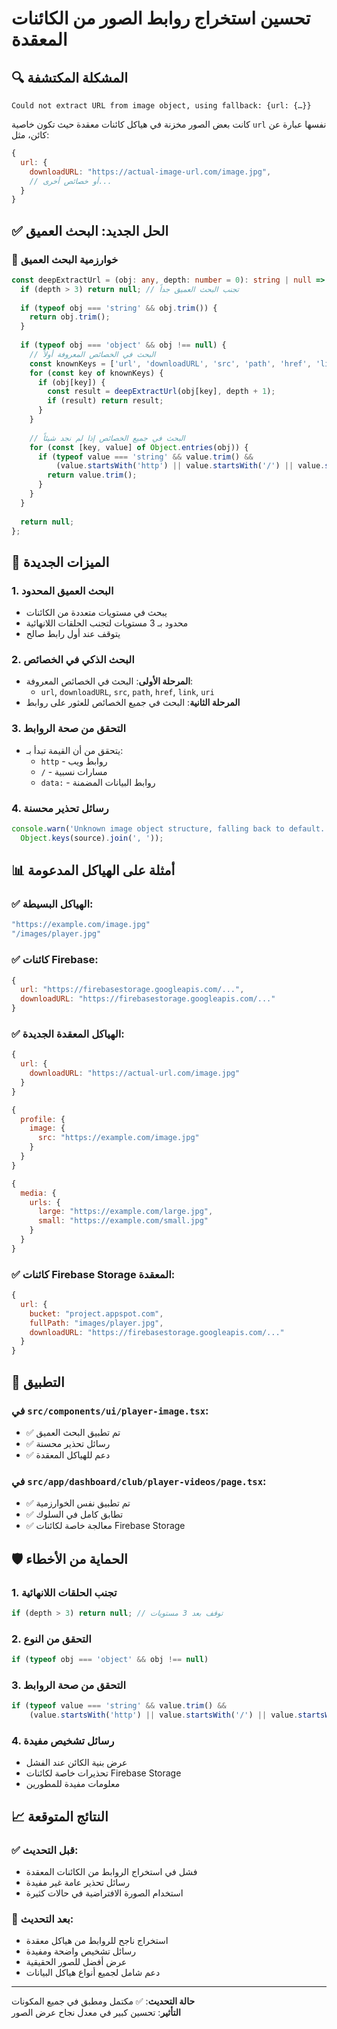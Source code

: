 # تحسين استخراج روابط الصور من الكائنات المعقدة

## 🔍 المشكلة المكتشفة
```
Could not extract URL from image object, using fallback: {url: {…}}
```

كانت بعض الصور مخزنة في هياكل كائنات معقدة حيث تكون خاصية `url` نفسها عبارة عن كائن، مثل:

```javascript
{
  url: {
    downloadURL: "https://actual-image-url.com/image.jpg",
    // أو خصائص أخرى...
  }
}
```

## ✅ الحل الجديد: البحث العميق

### 🧠 خوارزمية البحث العميق

```typescript
const deepExtractUrl = (obj: any, depth: number = 0): string | null => {
  if (depth > 3) return null; // تجنب البحث العميق جداً
  
  if (typeof obj === 'string' && obj.trim()) {
    return obj.trim();
  }
  
  if (typeof obj === 'object' && obj !== null) {
    // البحث في الخصائص المعروفة أولاً
    const knownKeys = ['url', 'downloadURL', 'src', 'path', 'href', 'link', 'uri'];
    for (const key of knownKeys) {
      if (obj[key]) {
        const result = deepExtractUrl(obj[key], depth + 1);
        if (result) return result;
      }
    }
    
    // البحث في جميع الخصائص إذا لم نجد شيئاً
    for (const [key, value] of Object.entries(obj)) {
      if (typeof value === 'string' && value.trim() && 
          (value.startsWith('http') || value.startsWith('/') || value.startsWith('data:'))) {
        return value.trim();
      }
    }
  }
  
  return null;
};
```

## 🎯 الميزات الجديدة

### 1. **البحث العميق المحدود**
- يبحث في مستويات متعددة من الكائنات
- محدود بـ 3 مستويات لتجنب الحلقات اللانهائية
- يتوقف عند أول رابط صالح

### 2. **البحث الذكي في الخصائص**
- **المرحلة الأولى**: البحث في الخصائص المعروفة:
  - `url`, `downloadURL`, `src`, `path`, `href`, `link`, `uri`
- **المرحلة الثانية**: البحث في جميع الخصائص للعثور على روابط

### 3. **التحقق من صحة الروابط**
- يتحقق من أن القيمة تبدأ بـ:
  - `http` - روابط ويب
  - `/` - مسارات نسبية  
  - `data:` - روابط البيانات المضمنة

### 4. **رسائل تحذير محسنة**
```typescript
console.warn('Unknown image object structure, falling back to default. Object structure:', 
  Object.keys(source).join(', '));
```

## 📊 أمثلة على الهياكل المدعومة

### ✅ الهياكل البسيطة:
```javascript
"https://example.com/image.jpg"
"/images/player.jpg"
```

### ✅ كائنات Firebase:
```javascript
{
  url: "https://firebasestorage.googleapis.com/...",
  downloadURL: "https://firebasestorage.googleapis.com/..."
}
```

### ✅ الهياكل المعقدة الجديدة:
```javascript
{
  url: {
    downloadURL: "https://actual-url.com/image.jpg"
  }
}

{
  profile: {
    image: {
      src: "https://example.com/image.jpg"
    }
  }
}

{
  media: {
    urls: {
      large: "https://example.com/large.jpg",
      small: "https://example.com/small.jpg"
    }
  }
}
```

### ✅ كائنات Firebase Storage المعقدة:
```javascript
{
  url: {
    bucket: "project.appspot.com",
    fullPath: "images/player.jpg",
    downloadURL: "https://firebasestorage.googleapis.com/..."
  }
}
```

## 🔧 التطبيق

### في `src/components/ui/player-image.tsx`:
- ✅ تم تطبيق البحث العميق
- ✅ رسائل تحذير محسنة
- ✅ دعم للهياكل المعقدة

### في `src/app/dashboard/club/player-videos/page.tsx`:
- ✅ تم تطبيق نفس الخوارزمية
- ✅ تطابق كامل في السلوك
- ✅ معالجة خاصة لكائنات Firebase Storage

## 🛡️ الحماية من الأخطاء

### 1. **تجنب الحلقات اللانهائية**
```typescript
if (depth > 3) return null; // توقف بعد 3 مستويات
```

### 2. **التحقق من النوع**
```typescript
if (typeof obj === 'object' && obj !== null)
```

### 3. **التحقق من صحة الروابط**
```typescript
if (typeof value === 'string' && value.trim() && 
    (value.startsWith('http') || value.startsWith('/') || value.startsWith('data:')))
```

### 4. **رسائل تشخيص مفيدة**
- عرض بنية الكائن عند الفشل
- تحذيرات خاصة لكائنات Firebase Storage
- معلومات مفيدة للمطورين

## 📈 النتائج المتوقعة

### ✅ قبل التحديث:
- فشل في استخراج الروابط من الكائنات المعقدة
- رسائل تحذير عامة غير مفيدة
- استخدام الصورة الافتراضية في حالات كثيرة

### 🚀 بعد التحديث:
- استخراج ناجح للروابط من هياكل معقدة
- رسائل تشخيص واضحة ومفيدة
- عرض أفضل للصور الحقيقية
- دعم شامل لجميع أنواع هياكل البيانات

---

**حالة التحديث**: ✅ مكتمل ومطبق في جميع المكونات  
**التأثير**: تحسين كبير في معدل نجاح عرض الصور 